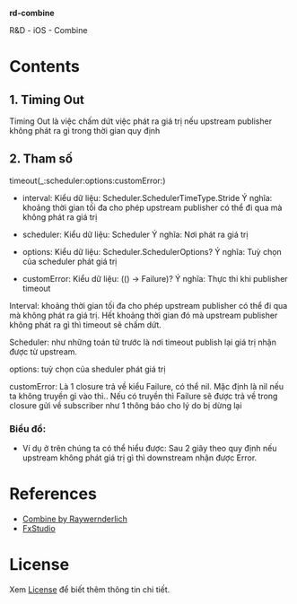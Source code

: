 **rd-combine** 

R&D - iOS - Combine

# Contents
## 1. Timing Out
Timing Out là việc chấm dứt việc phát ra giá trị nếu upstream publisher không phát ra  gì trong thời gian quy định

## 2. Tham số
timeout(_:scheduler:options:customError:)
- interval:
Kiểu dữ liệu: Scheduler.SchedulerTimeType.Stride
Ý nghĩa:  khoảng thời gian tối đa cho phép upstream publisher có thể đi qua mà không phát ra giá trị

- scheduler:
Kiểu dữ liệu: Scheduler
Ý nghĩa: Nơi phát ra giá trị
- options:
Kiểu dữ liệu: Scheduler.SchedulerOptions?
Ý nghĩa: Tuỳ chọn của scheduler phát giá trị

- customError:
Kiểu dữ liệu: (() -> Failure)?
Ý nghĩa: Thực thi khi publisher timeout

Interval: khoảng thời gian tối đa cho phép upstream publisher có thể đi qua mà không phát ra giá trị. Hết khoảng thời gian đó mà upstream publisher không phát ra gì thì timeout sẽ chấm dứt.

Scheduler: như những toán tử trước là nơi timeout publish lại giá trị nhận được từ upstream.

options: tuỳ chọn của sheduler phát giá trị

customError:
Là 1 closure trả về kiểu Failure, có thể nil. Mặc định là nil nếu ta không truyền gì vào thì..
Nếu có truyền thì Failure sẽ được trả về trong closure gửi về subscriber như 1 thông báo cho lý do bị dừng lại

### Biểu đồ:
- Ví dụ ở trên chúng ta có thể hiểu được: Sau 2 giây theo quy định nếu upstream không phát giá trị gì thì downstream nhận được Error.
# References
- [Combine by Raywernderlich](https://www.raywenderlich.com/books/combine-asynchronous-programming-with-swift/v2.0)
- [FxStudio](https://fxstudio.dev/category/code/combine/)

# License
Xem [License](https://github.com/blkbrds/rd-combine/blob/main/LICENSE) để biết thêm thông tin chi tiết.
